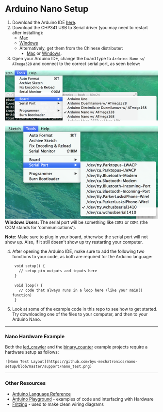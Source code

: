 Arduino Nano Setup
==================


1. Download the Arduino IDE [here](http://arduino.cc/en/Main/Software).
2. Download the CHP341 USB to Serial driver (you may need to restart after installing):
    - [Mac](https://github.com/byu-mechatronics/nano-setup/blob/master/drivers/CH341SER_MAC.ZIP)
    - [Windows](https://github.com/byu-mechatronics/nano-setup/blob/master/drivers/CH341SER.EXE)
    - Alternatively, get them from the Chinese distributer:
      - [Mac](http://www.wch.cn/downloads.php?name=pro&proid=178) or [Windows](http://www.wch.cn/downloads.php?name=pro&proid=65).
3. Open your Arduino IDE, change the board type to `Arduino Nano w/ ATmega328` and connect to the correct serial port, as seen below:
    
  ![Board Type](https://github.com/byu-mechatronics/nano-setup/blob/master/support/board-type.png)
    

  ![Serial Port](https://github.com/byu-mechatronics/nano-setup/blob/master/support/serial-port.png)
  **Windows Users:** The serial port will be something like `COM3` or `COM4` (the COM stands for 'communications').
  
  **Note:** Make sure to plug in your board, otherwise the serial port will not show up. Also, if it still doesn't show up try restarting your computer.

4. After opening the Arduino IDE, make sure to add the following two functions to your code, as both are required for the Arduino language:


        void setup() {
          // setup pin outputs and inputs here
        }
    
        void loop() {
          // code that always runs in a loop here (like your main() function)
        }

5. Look at some of the example code in this repo to see how to get started. Try downloading one of the files to your computer, and then to your Arduino Nano.

---------------------------------------------------------------------------

### Nano Hardware Example ###

Both the [led_crawler](https://github.com/byu-mechatronics/nano-setup/tree/master/led_crawler) and the [binary_counter](https://github.com/byu-mechatronics/nano-setup/tree/master/binary_counter) example projects require a hardware setup as follows:

    ![Nano Test Layout](https://github.com/byu-mechatronics/nano-setup/blob/master/support/nano_test.png)

---------------------------------------------------------------------------

### Other Resources ###

- [Arduino Language Reference](http://arduino.cc/en/Reference/HomePage)
- [Arduino Playground](http://playground.arduino.cc/) - examples of code and interfacing with Hardware
- [Fritzing](http://fritzing.org/) - used to make clean wiring diagrams
